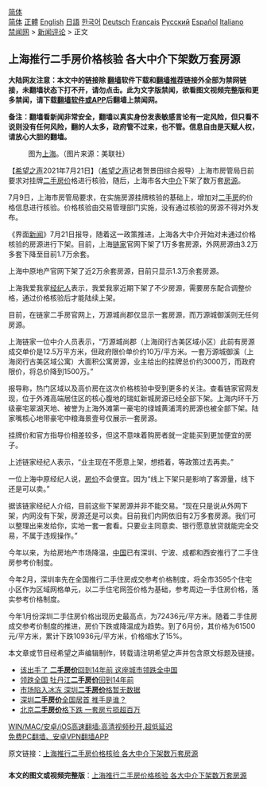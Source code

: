  <!-- 面包屑导航 --> <div class="breadcrumb"><!-- GTranslate: https://gtranslate.io/ -->  <div class="switcher notranslate">  <div class="selected">  <a href="#" onclick="return false;"> 简体</a>  </div>  <div class="option">  <a href="https://www.bannedbook.org" onclick="doGTranslate('zh-CN|zh-CN');jQuery('div.switcher div.selected a').html(jQuery(this).html());return false;" title="简体中文" class="nturl selected"> 简体</a>  <a href="https://www.bannedbook.org/zh-tw/" onclick="doGTranslate('zh-CN|zh-TW');jQuery('div.switcher div.selected a').html(jQuery(this).html());return false;" title="繁體中文" class="nturl"> 正體</a>  <a href="https://www.bannedbook.org/en/" onclick="doGTranslate('zh-CN|en');jQuery('div.switcher div.selected a').html(jQuery(this).html());return false;" title="English" class="nturl"> English</a>  <a href="https://www.bannedbook.org/ja/" onclick="doGTranslate('zh-CN|ja');jQuery('div.switcher div.selected a').html(jQuery(this).html());return false;" title="日本語" class="nturl"> 日語</a>  <a href="https://www.bannedbook.org/ko/" onclick="doGTranslate('zh-CN|ko');jQuery('div.switcher div.selected a').html(jQuery(this).html());return false;" title="한국어" class="nturl"> 한국어</a>  <a href="https://www.bannedbook.org/de/" onclick="doGTranslate('zh-CN|de');jQuery('div.switcher div.selected a').html(jQuery(this).html());return false;" title="Deutsch" class="nturl"> Deutsch</a>  <a href="https://www.bannedbook.org/fr/" onclick="doGTranslate('zh-CN|fr');jQuery('div.switcher div.selected a').html(jQuery(this).html());return false;" title="Français" class="nturl"> Français</a>  <a href="https://www.bannedbook.org/ru/" onclick="doGTranslate('zh-CN|ru');jQuery('div.switcher div.selected a').html(jQuery(this).html());return false;" title="Русский" class="nturl"> Русский</a>  <a href="https://www.bannedbook.org/es/" onclick="doGTranslate('zh-CN|es');jQuery('div.switcher div.selected a').html(jQuery(this).html());return false;" title="Español" class="nturl"> Español</a>  <a href="https://www.bannedbook.org/it/" onclick="doGTranslate('zh-CN|it');jQuery('div.switcher div.selected a').html(jQuery(this).html());return false;" title="Italiano" class="nturl"> Italiano</a>  </div>  </div>      <div class='breadcrumb-sub'><!-- Breadcrumb NavXT 6.3.0 --> <a href="https://www.bannedbook.org/" class="home">禁闻网</a> &gt; <a href="https://www.bannedbook.org/bnews/comments/" class="category">新闻评论</a> &gt; 正文</div></div><h2>上海推行二手房价格核验 各大中介下架数万套房源</h2> <p class="notice"><b>大陆网友注意：本文中的链接除 <a href="https://github.com/bannedbook/fanqiang" >翻墙</a>软件下载和<a href="https://github.com/killgcd/justmysocks/blob/master/README.md">翻墙推荐</a>链接外全部为禁网链接，未翻墙状态下打不开，请勿点击。此为文字版禁闻，欲看图文视频完整版和更多禁闻，请下载<a href="https://github.com/bannedbook/fanqiang">翻墙软件或APP</a>后翻墙上禁闻网。</p><p>备注：翻墙看新闻非常安全，翻墙以真实身份发表敏感言论有一定风险，但只看不说则没有任何风险，翻的人太多，政府管不过来，也不管。信息自由是天赋人权，请放心大胆的翻墙。</b></p>  <div class="entry"> <figure> <p><figcaption>图为<a href="https://www.bannedbook.org/bnews/tag/%e4%b8%8a%e6%b5%b7/" class="st_tag internal_tag" rel="tag" title="标签 上海 下的日志">上海</a>。（图片来源：美联社）</figcaption></figure> <p>【<span class='wp_keywordlink_affiliate'><a href="https://www.soundofhope.org" title="希望之声" target="_blank">希望之声</a></span>2021年7月21日】（<a href="https://www.bannedbook.org/bnews/tag/%e5%b8%8c%e6%9c%9b%e4%b9%8b%e5%a3%b0/" class="st_tag internal_tag" rel="tag" title="标签 希望之声 下的日志">希望之声</a>记者贺景田综合报导）上海市房管局日前要求对挂牌<a href="https://www.bannedbook.org/bnews/tag/%E4%BA%8C%E6%89%8B%E6%88%BF%E4%BB%B7/" class="st_tag internal_tag" rel="tag" title="标签 二手房价 下的日志">二手房价</a>格进行核验，随后，上海市各大<a href="https://www.bannedbook.org/bnews/tag/%E4%B8%AD%E4%BB%8B/" class="st_tag internal_tag" rel="tag" title="标签 中介 下的日志">中介</a>下架了数万套<a href="https://www.bannedbook.org/bnews/tag/%E6%88%BF%E6%BA%90/" class="st_tag internal_tag" rel="tag" title="标签 房源 下的日志">房源</a>。</p> <p>7月9日，上海市房管局要求，在实施房源挂牌核验的基础上，增加对<a href="https://www.bannedbook.org/bnews/tag/%E4%BA%8C%E6%89%8B%E6%88%BF/" class="st_tag internal_tag" rel="tag" title="标签 二手房 下的日志">二手房</a>的价格信息进行核验。价格核验由交易管理部门实施，没有通过核验的房源不得对外发布。</p> <p>《界面<span class='wp_keywordlink_affiliate'><a href="https://www.bannedbook.org/" title="新闻">新闻</a></span>》7月21日报导，随着这一政策推进，上海各大中介开始对未通过价格核验的房源进行下架。目前，上海<a href="https://www.bannedbook.org/bnews/tag/%E9%93%BE%E5%AE%B6/" class="st_tag internal_tag" rel="tag" title="标签 链家 下的日志">链家</a>官网下架了1万多套房源，外网房源由3.2万多套下降至目前1.7万余套。</p> <p>上海中原地产官网下架了近2万余套房源，目前只显示1.3万余套房源。</p>  <p>上海我爱我家<a href="https://www.bannedbook.org/bnews/tag/%e7%bb%8f%e7%ba%aa%e4%ba%ba/" class="st_tag internal_tag" rel="tag" title="标签 经纪人 下的日志">经纪人</a>表示，我爱我家近期下架了不少房源，需要房东配合调整价格，通过价格核验后才能陆续上架。</p> <p>目前，在链家二手房官网上，万源城尚郡仅显示一套房源，而万源城御溪则无任何房源。</p> <p>上海链家一位中介人员表示，“万源城尚郡（上海闵行古美区域小区）此前有房源成交单价是12.5万平方米，但政府限价单价约10万/平方米。一套万源城御溪（上海闵行古美区域公寓）大面积公寓房源，业主给出的挂牌总价约3000万，而政府限价，将总价降到1500万。”</p> <p>报导称，热门区域以及高价房在这次价格核验中受到更多的关注。查看链家官网发现，位于外滩高端居住区的核心腹地的瑞虹新城房源已经全部下架。上海内环千万级豪宅翠湖天地、被誉为上海外滩第一豪宅的绿城黄浦湾的房源也被全部下架。陆家嘴核心地带豪宅中粮海景壹号仅展示一套房源。</p>  <p>挂牌价和官方指导价相差较多，但这不意味着购房者就一定能买到更加便宜的房子。</p> <p>上述链家经纪人表示，“业主现在不愿意上架，想捂着，等政策过去再卖。”</p> <p>一位上海中原经纪人说，<a href="https://www.bannedbook.org/bnews/tag/%E6%88%BF%E4%BB%B7/" class="st_tag internal_tag" rel="tag" title="标签 房价 下的日志">房价</a>不会便宜。因为“线上下架只是影响了客源量，线下还是可以卖。”</p> <p>据该链家经纪人介绍，目前这些下架房源并非不能交易。“现在只是说从外网下架，内网没有下架，房源还是可以卖。目前我们内网依旧有2万多套房源。我们可以整理出来发给你，实地一套一套看。只要业主同意卖、银行愿意放贷就能完全交易，不属于违规操作。”</p>  <p>今年以来，为给房地产市场降温，<span class='wp_keywordlink_affiliate'><a href="https://www.bannedbook.org/" title="中国" target="_blank">中国</a></span>已有深圳、宁波、成都和西安推行了二手住房参考价制度。</p> <p>今年2月，深圳率先在全国推行二手住房成交参考价格制度，将全市3595个住宅小区作为区域网格单元，以二手住宅网签价格为基础，参考周边一手住房价格，落实参考价格制度。</p> <p>今年1月份深圳二手住房价格出现历史最高点，为72436元/平方米。随着二手住房成交参考价制度的推进，房价下跌或降温成为趋势。到了6月份，其价格为61500元/平方米，累计下跌10936元/平方米，价格缩水了15%。</p> <p>本文章或节目经希望之声编辑制作，转载请注明希望之声并包含原文标题及链接。 </p>  <ul class='op-related-articles' title='相关阅读'> <li><a href='https://www.bannedbook.org/bnews/finance/20210501/1537752.html' target='_blank'>该出手了 <b>二手房价</b>回到14年前 这座城市领跌全中国</a></li> <li><a href='https://www.bannedbook.org/bnews/finance/20210430/1536863.html' target='_blank'>领跌全国 牡丹江<b>二手房价</b>回到14年前</a></li> <li><a href='https://www.bannedbook.org/bnews/comments/20210302/1496502.html' target='_blank'>市场陷入冰冻 深圳<b>二手房价</b>格暂无数据</a></li> <li><a href='https://www.bannedbook.org/bnews/ssgc/20210219/1489848.html' target='_blank'>深圳<b>二手房价</b>全国居首 推手是谁？</a></li> <li><a href='https://www.bannedbook.org/bnews/comments/20200711/1358944.html' target='_blank'>北京<b>二手房价</b>格下跌 一套房亏损超百万</a></li> </ul> <p class="texttj"> <a href="https://github.com/bannedbook/fanqiang/wiki/V2ray%E6%9C%BA%E5%9C%BA" target="_blank">WIN/MAC/安卓/iOS高速翻墙:高清视频秒开,超低延迟</a><br/> <a href="https://github.com/bannedbook/fanqiang/wiki/%E7%A6%81%E9%97%BB%E7%BD%91%E5%AE%89%E5%8D%93%E7%BF%BB%E5%A2%99%E6%96%B0%E9%97%BBAPP" target="_blank">免费PC翻墙、安卓VPN翻墙APP</a></p><p>原文链接：<a class="src_link"  href="https://www.soundofhope.org/post/527912" target="_blank">上海推行二手房价格核验 各大中介下架数万套房源</a></p><a name='sharetosocial'></a>  <div style="margin-bottom:5px;padding-bottom:5px;clear:both"> <div id="archive-pix-1" class="banner-ads"> <!-- AuctionX Display platform tag START --> <div id="26318x728x90x621x_ADSLOT2" clicktrack="%%CLICK_URL_ESC%%"></div> <!-- AuctionX Display platform tag END --> </div> <div id="archive-pix-2" class="banner-ads"> <!-- AuctionX Display platform tag START --> <div id="26315x300x250x621x_ADSLOT2" clicktrack="%%CLICK_URL_ESC%%"></div> <!-- AuctionX Display platform tag END --> </div> </div>  <div id="archive-pix-1" class="banner-ads"> <!-- AuctionX Display platform tag START --> <div id="26318x728x90x621x_ADSLOT3" clicktrack="%%CLICK_URL_ESC%%"></div> <!-- AuctionX Display platform tag END --> </div> <div><b>本文的图文或视频完整版</b>：<a href='https://www.bannedbook.org/bnews/comments/20210722/1591681.html'>上海推行二手房价格核验 各大中介下架数万套房源</a></div>  </div><!--END ENTRY--> 